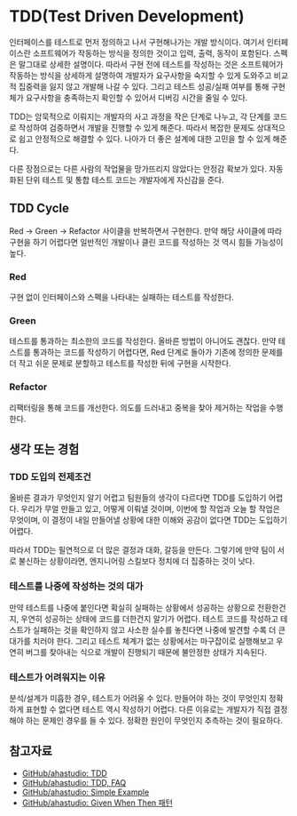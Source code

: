 # TDD(Test Driven Development)

인터페이스를 테스트로 먼저 정의하고 나서 구현해나가는 개발 방식이다. 여기서 인터페이스란 소프트웨어가 작동하는 방식을 정의한 것이고 입력, 출력, 동작이 포함된다. 스펙은 말그대로 상세한 설명이다. 따라서 구현 전에 테스트를 작성하는 것은 소프트웨어가 작동하는 방식을 상세하게 설명하여 개발자가 요구사항을 숙지할 수 있게 도와주고 비교적 집중력을 잃지 않고 개발해 나갈 수 있다. 그리고 테스트 성공/실패 여부를 통해 구현체가 요구사항을 충족하는지 확인할 수 있어서 디버깅 시간을 줄일 수 있다.

TDD는 암묵적으로 이뤄지는 개발자의 사고 과정을 작은 단계로 나누고, 각 단계를 코드로 작성하여 검증하면서 개발을 진행할 수 있게 해준다. 따라서 복잡한 문제도 상대적으로 쉽고 안정적으로 해결할 수 있다. 나아가 더 좋은 설계에 대한 고민을 할 수 있게 해준다.

다른 장점으로는 다른 사람의 작업물을 망가뜨리지 않았다는 안정감 확보가 있다. 자동화된 단위 테스트 및 통합 테스트 코드는 개발자에게 자신감을 준다.

## TDD Cycle

Red -> Green -> Refactor 사이클을 반복하면서 구현한다. 만약 해당 사이클에 따라 구현을 하기 어렵다면 일반적인 개발이나 클린 코드를 작성하는 것 역시 힘들 가능성이 높다.

### Red

구현 없이 인터페이스와 스펙을 나타내는 실패하는 테스트를 작성한다.

### Green

테스트를 통과하는 최소한의 코드를 작성한다. 올바른 방법이 아니어도 괜찮다. 만약 테스트를 통과하는 코드를 작성하기 어렵다면, Red 단계로 돌아가 기존에 정의한 문제를 더 작고 쉬운 문제로 분할하고 테스트를 작성한 뒤에 구현을 시작한다.

### Refactor

리팩터링을 통해 코드를 개선한다. 의도를 드러내고 중복을 찾아 제거하는 작업을 수행한다.

## 생각 또는 경험

### TDD 도입의 전제조건

올바른 결과가 무엇인지 알기 어렵고 팀원들의 생각이 다르다면 TDD를 도입하기 어렵다. 우리가 무얼 만들고 있고, 어떻게 이뤄낼 것이며, 이번에 할 작업과 오늘 할 작업은 무엇이며, 이 결정이 내일 만들어낼 상황에 대한 이해와 공감이 없다면 TDD는 도입하기 어렵다.

따라서 TDD는 필연적으로 더 많은 결정과 대화, 갈등을 만든다. 그렇기에 만약 팀이 서로 불신하는 상황이라면, 엔지니어링 스킬보다 정치에 더 집중하는 것이 낫다.

### 테스트를 나중에 작성하는 것의 대가

만약 테스트를 나중에 붙인다면 확실히 실패하는 상황에서 성공하는 상황으로 전환한건지, 우연히 성공하는 상태에 코드를 더한건지 알기가 어렵다. 테스트 코드를 작성하고 테스트가 실패하는 것을 확인하지 않고 사소한 실수를 놓친다면 나중에 발견할 수록 더 큰 대가를 치러야 한다. 그리고 테스트 체계가 없는 상황에서는 마구잡이로 실행해보고 우연히 버그를 찾아내는 식으로 개발이 진행되기 때문에 불안정한 상태가 지속된다.

### 테스트가 어려워지는 이유

분석/설계가 미흡한 경우, 테스트가 어려울 수 있다. 만들어야 하는 것이 무엇인지 정확하게 표현할 수 없다면 테스트 역시 작성하기 어렵다. 다른 이유로는 개발자가 직접 결정해야 하는 문제인 경우를 들 수 있다. 정확한 원인이 무엇인지 추측하는 것이 필요하다.

## 참고자료

- [GitHub/ahastudio: TDD](https://github.com/ahastudio/til/blob/main/agile/test-driven-development.md)
- [GitHub/ahastudio: TDD, FAQ](https://github.com/ahastudio/til/blob/main/blog/2016/12-03-tdd-faq.md)
- [GitHub/ahastudio: Simple Example](https://github.com/ahastudio/til/blob/main/jest/20201204-simple-tdd-example.md)
- [GitHub/ahastudio: Given When Then 패턴](https://github.com/ahastudio/til/blob/main/blog/2018/12-08-given-when-then.md)
